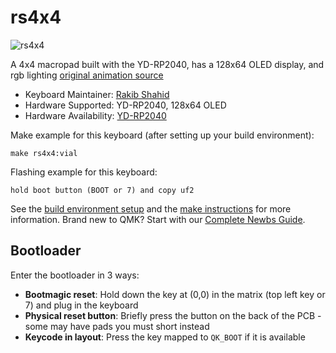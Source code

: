 # rs4x4

![rs4x4](https://github.com/rakib-shahid/rs4x4/blob/main/miscellaneousCode/imageManipulation/pic.jpg?raw=true)

A 4x4 macropad built with the YD-RP2040, has a 128x64 OLED display, and rgb lighting
[original animation source](https://gifer.com/en/1F4J)

* Keyboard Maintainer: [Rakib Shahid](https://github.com/rakib-shahid)
* Hardware Supported: YD-RP2040, 128x64 OLED
* Hardware Availability: [YD-RP2040](https://www.aliexpress.us/item/3256805028604606.html?spm=a2g0o.productlist.main.21.31d2ddc8WyBH13&algo_pvid=16302719-51e0-4493-adfe-9f8661a4c56f&algo_exp_id=16302719-51e0-4493-adfe-9f8661a4c56f-10&pdp_npi=4%40dis%21USD%211.69%211.39%21%21%211.69%21%21%402101c80016977784593405416e18ba%2112000032212849299%21sea%21US%212965339367%21&curPageLogUid=qeTmb6BkfQnN)

Make example for this keyboard (after setting up your build environment):

    make rs4x4:vial

Flashing example for this keyboard:

    hold boot button (BOOT or 7) and copy uf2

See the [build environment setup](https://docs.qmk.fm/#/getting_started_build_tools) and the [make instructions](https://docs.qmk.fm/#/getting_started_make_guide) for more information. Brand new to QMK? Start with our [Complete Newbs Guide](https://docs.qmk.fm/#/newbs).

## Bootloader

Enter the bootloader in 3 ways:

* **Bootmagic reset**: Hold down the key at (0,0) in the matrix (top left key or 7) and plug in the keyboard
* **Physical reset button**: Briefly press the button on the back of the PCB - some may have pads you must short instead
* **Keycode in layout**: Press the key mapped to `QK_BOOT` if it is available
